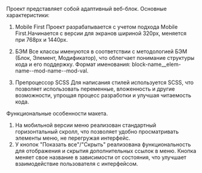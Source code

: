 Проект представляет собой адаптивный веб-блок.
Основные характеристики:

1) Mobile First
Проект разрабатывается с учетом подхода Mobile First.Начинается с версии для экранов шириной 320px, меняется при 768px и 1440px.

2) БЭМ
Все классы именуются в соответствии с методологией БЭМ (Блок, Элемент, Модификатор), что облегчает понимание структуры кода и его поддержку. Формат именования: block-name__elem-name--mod-name--mod-val.

3) Препроцессор SCSS
Для написания стилей используется SCSS, что позволяет использовать переменные, вложенность и другие возможности, упрощая процесс разработки и улучшая читаемость кода.

Функциональные особенности макета.
1) На мобильной версии меню реализован стандартный горизонтальный скролл, что позволяет удобно просматривать элементы меню, не перегружая интерфейс.
2) У кнопок "Показать все"/"Скрыть" реализована функциональность для отображения и скрытия дополнительных ссылок в меню. Кнопка меняет свое название в зависимости от состояния, что улучшает взаимодействие пользователя с интерфейсом.


